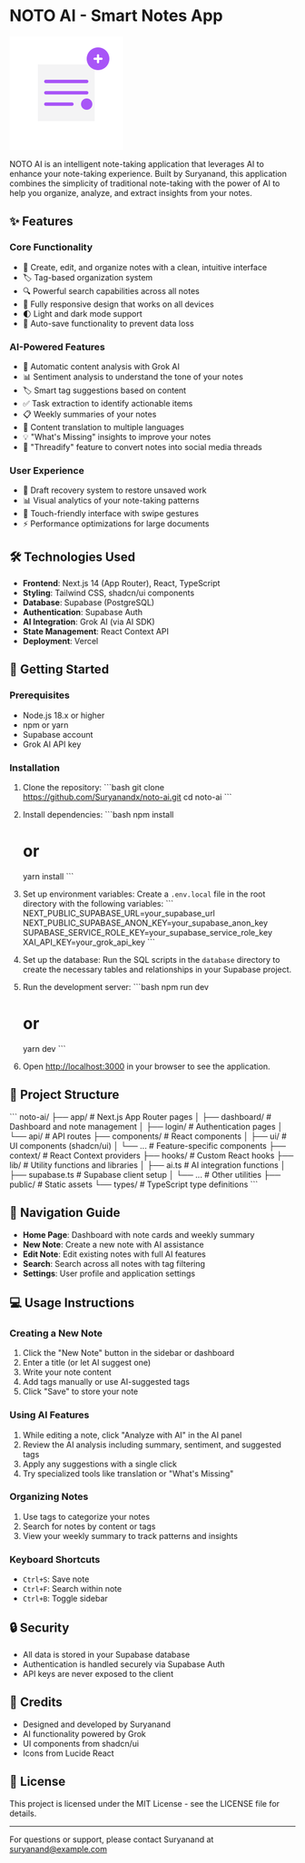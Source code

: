 # NOTO AI - Smart Notes App

![NOTO AI Logo](public/favicon.svg)

NOTO AI is an intelligent note-taking application that leverages AI to enhance your note-taking experience. Built by Suryanand, this application combines the simplicity of traditional note-taking with the power of AI to help you organize, analyze, and extract insights from your notes.

## ✨ Features

### Core Functionality
- 📝 Create, edit, and organize notes with a clean, intuitive interface
- 🏷️ Tag-based organization system
- 🔍 Powerful search capabilities across all notes
- 📱 Fully responsive design that works on all devices
- 🌓 Light and dark mode support
- 💾 Auto-save functionality to prevent data loss

### AI-Powered Features
- 🤖 Automatic content analysis with Grok AI
- 📊 Sentiment analysis to understand the tone of your notes
- 🏷️ Smart tag suggestions based on content
- ✅ Task extraction to identify actionable items
- 📋 Weekly summaries of your notes
- 🔄 Content translation to multiple languages
- 💡 "What's Missing" insights to improve your notes
- 🧵 "Threadify" feature to convert notes into social media threads

### User Experience
- 🔄 Draft recovery system to restore unsaved work
- 📊 Visual analytics of your note-taking patterns
- 📱 Touch-friendly interface with swipe gestures
- ⚡ Performance optimizations for large documents

## 🛠️ Technologies Used

- **Frontend**: Next.js 14 (App Router), React, TypeScript
- **Styling**: Tailwind CSS, shadcn/ui components
- **Database**: Supabase (PostgreSQL)
- **Authentication**: Supabase Auth
- **AI Integration**: Grok AI (via AI SDK)
- **State Management**: React Context API
- **Deployment**: Vercel

## 🚀 Getting Started

### Prerequisites

- Node.js 18.x or higher
- npm or yarn
- Supabase account
- Grok AI API key

### Installation

1. Clone the repository:
   \`\`\`bash
   git clone https://github.com/Suryanandx/noto-ai.git
   cd noto-ai
   \`\`\`

2. Install dependencies:
   \`\`\`bash
   npm install
   # or
   yarn install
   \`\`\`

3. Set up environment variables:
   Create a `.env.local` file in the root directory with the following variables:
   \`\`\`
   NEXT_PUBLIC_SUPABASE_URL=your_supabase_url
   NEXT_PUBLIC_SUPABASE_ANON_KEY=your_supabase_anon_key
   SUPABASE_SERVICE_ROLE_KEY=your_supabase_service_role_key
   XAI_API_KEY=your_grok_api_key
   \`\`\`

4. Set up the database:
   Run the SQL scripts in the `database` directory to create the necessary tables and relationships in your Supabase project.

5. Run the development server:
   \`\`\`bash
   npm run dev
   # or
   yarn dev
   \`\`\`

6. Open [http://localhost:3000](http://localhost:3000) in your browser to see the application.

## 📁 Project Structure

\`\`\`
noto-ai/
├── app/                  # Next.js App Router pages
│   ├── dashboard/        # Dashboard and note management
│   ├── login/            # Authentication pages
│   └── api/              # API routes
├── components/           # React components
│   ├── ui/               # UI components (shadcn/ui)
│   └── ...               # Feature-specific components
├── context/              # React Context providers
├── hooks/                # Custom React hooks
├── lib/                  # Utility functions and libraries
│   ├── ai.ts             # AI integration functions
│   ├── supabase.ts       # Supabase client setup
│   └── ...               # Other utilities
├── public/               # Static assets
└── types/                # TypeScript type definitions
\`\`\`

## 🧭 Navigation Guide

- **Home Page**: Dashboard with note cards and weekly summary
- **New Note**: Create a new note with AI assistance
- **Edit Note**: Edit existing notes with full AI features
- **Search**: Search across all notes with tag filtering
- **Settings**: User profile and application settings

## 💻 Usage Instructions

### Creating a New Note
1. Click the "New Note" button in the sidebar or dashboard
2. Enter a title (or let AI suggest one)
3. Write your note content
4. Add tags manually or use AI-suggested tags
5. Click "Save" to store your note

### Using AI Features
1. While editing a note, click "Analyze with AI" in the AI panel
2. Review the AI analysis including summary, sentiment, and suggested tags
3. Apply any suggestions with a single click
4. Try specialized tools like translation or "What's Missing"

### Organizing Notes
1. Use tags to categorize your notes
2. Search for notes by content or tags
3. View your weekly summary to track patterns and insights

### Keyboard Shortcuts
- `Ctrl+S`: Save note
- `Ctrl+F`: Search within note
- `Ctrl+B`: Toggle sidebar

## 🔒 Security

- All data is stored in your Supabase database
- Authentication is handled securely via Supabase Auth
- API keys are never exposed to the client

## 🙏 Credits

- Designed and developed by Suryanand
- AI functionality powered by Grok
- UI components from shadcn/ui
- Icons from Lucide React

## 📄 License

This project is licensed under the MIT License - see the LICENSE file for details.

---

For questions or support, please contact Suryanand at suryanand@example.com

